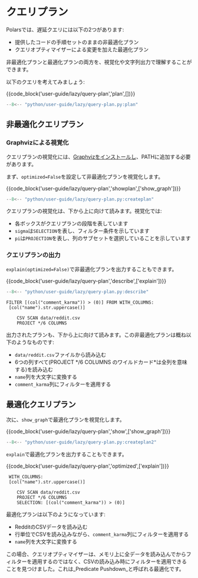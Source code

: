 # クエリプラン

Polarsでは、遅延クエリには以下の2つがあります:

- 提供したコードの手順セットのままの非最適化プラン
- クエリオプティマイザーによる変更を加えた最適化プラン

非最適化プランと最適化プランの両方を、視覚化や文字列出力で理解することができます。

<div style="display:none">
```python exec="on" result="text" session="user-guide/lazy/query-plan"
--8<-- "python/user-guide/lazy/query-plan.py:setup"
```
</div>

以下のクエリを考えてみましょう:

{{code_block('user-guide/lazy/query-plan','plan',[])}}

```python exec="on" session="user-guide/lazy/query-plan"
--8<-- "python/user-guide/lazy/query-plan.py:plan"
```

## 非最適化クエリプラン

### Graphvizによる視覚化

クエリプランの視覚化には、[Graphvizをインストールし](https://graphviz.org/download/)、PATHに追加する必要があります。

まず、`optimized=False`を設定して非最適化プランを視覚化します。

{{code_block('user-guide/lazy/query-plan','showplan',['show_graph'])}}

```python exec="on" session="user-guide/lazy/query-plan"
--8<-- "python/user-guide/lazy/query-plan.py:createplan"
```

クエリプランの視覚化は、下から上に向けて読みます。視覚化では:

- 各ボックスがクエリプランの段階を表しています
- `sigma`は`SELECTION`を表し、フィルター条件を示しています
- `pi`は`PROJECTION`を表し、列のサブセットを選択していることを示しています

### クエリプランの出力

`explain(optimized=False)`で非最適化プランを出力することもできます。

{{code_block('user-guide/lazy/query-plan','describe',['explain'])}}

```python exec="on" session="user-guide/lazy/query-plan"
--8<-- "python/user-guide/lazy/query-plan.py:describe"
```

```text
FILTER [(col("comment_karma")) > (0)] FROM WITH_COLUMNS:
 [col("name").str.uppercase()]

    CSV SCAN data/reddit.csv
    PROJECT */6 COLUMNS
```

出力されたプランも、下から上に向けて読みます。この非最適化プランは概ね以下のようなものです:

- `data/reddit.csv`ファイルから読み込む
- 6つの列すべて(PROJECT \*/6 COLUMNS のワイルドカード*は全列を意味する)を読み込む
- `name`列を大文字に変換する
- `comment_karma`列にフィルターを適用する

## 最適化クエリプラン

次に、`show_graph`で最適化プランを視覚化します。

{{code_block('user-guide/lazy/query-plan','show',['show_graph'])}}

```python exec="on" session="user-guide/lazy/query-plan"
--8<-- "python/user-guide/lazy/query-plan.py:createplan2"
```

`explain`で最適化プランを出力することもできます。

{{code_block('user-guide/lazy/query-plan','optimized',['explain'])}}

```text
 WITH_COLUMNS:
 [col("name").str.uppercase()]

    CSV SCAN data/reddit.csv
    PROJECT */6 COLUMNS
    SELECTION: [(col("comment_karma")) > (0)]
```

最適化プランは以下のようになっています:

- RedditのCSVデータを読み込む
- 行単位でCSVを読み込みながら、`comment_karma`列にフィルターを適用する
- `name`列を大文字に変換する

この場合、クエリオプティマイザーは、メモリ上に全データを読み込んでからフィルターを適用するのではなく、CSVの読み込み時にフィルターを適用できることを見つけました。これは_Predicate Pushdown_と呼ばれる最適化です。